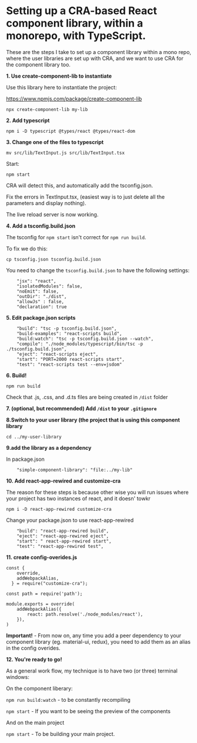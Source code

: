 # Setting up a CRA-based React component library, within a monorepo, with TypeScript. 

These are the steps I take to set up a component library within a mono repo, where the user libraries are set up with CRA, and we want to use CRA for the component library too.

**1. Use create-component-lib to instantiate**

Use this library here to instantiate the project: 

https://www.npmjs.com/package/create-component-lib

```
npx create-component-lib my-lib
```


**2. Add typescript**

```
npm i -D typescript @types/react @types/react-dom
```

**3. Change one of the files to typescript**

```
mv src/lib/TextInput.js src/lib/TextInput.tsx
```

Start: 

```
npm start 
```

CRA will detect this, and automatically add the tsconfig.json. 

Fix the errors in TextInput.tsx, (easiest way is to just delete all the parameters and display nothing). 

The live reload server is now working. 


**4. Add a tsconfig.build.json**

The tsconfig for `npm start` isn't correct for `npm run build`. 

To fix we do this: 

```
cp tsconfig.json tsconfig.build.json
```

You need to change the `tsconfig.build.json` to have the following settings: 

```
    "jsx": "react",
    "isolatedModules": false,
    "noEmit": false, 
    "outDir": "./dist", 
    "allowJs" : false, 
    "declaration": true
```

**5. Edit package.json scripts**

```
    "build": "tsc -p tsconfig.build.json",
    "build-examples": "react-scripts build",
    "build:watch": "tsc -p tsconfig.build.json --watch",
    "compile": "./node_modules/typescript/bin/tsc -p ./tsconfig.build.json",
    "eject": "react-scripts eject",
    "start": "PORT=2000 react-scripts start",
    "test": "react-scripts test --env=jsdom"
```



**6. Build!**

```
npm run build 
```

Check that .js, .css, and .d.ts files are being created in `/dist` folder

**7. (optional, but recommended) Add `/dist` to your `.gitignore`**

**8.Switch to your user library (the project that is using this component library**

```
cd ../my-user-library
```

**9.add the library as a dependency** 

In package.json 

```
    "simple-component-library": "file:../my-lib"
```

**10. Add react-app-rewired and customize-cra**

The reason for these steps is because other wise you will run issues where your project has two instances of react, and it doesn' towkr 

```
npm i -D react-app-rewired customize-cra
```

Change your package.json to use react-app-rewired

```
    "build": "react-app-rewired build",
    "eject": "react-app-rewired eject",
    "start": " react-app-rewired start",
    "test": "react-app-rewired test",
```

**11. create config-overides.js**

```
const {
    override,
    addWebpackAlias,
  } = require("customize-cra");

const path = require('path'); 

module.exports = override( 
    addWebpackAlias({
        react: path.resolve('./node_modules/react'), 
    }), 
)
```

**Important!** - From now on, any time you add a peer dependency to your component library (eg. material-ui, redux), you need to add them as an alias in the config overides. 




**12. You're ready to go!**

As a general work flow, my technique is to have two (or three) terminal windows: 

On the component liberary: 

`npm run build:watch` - to be constantly recompiling

`npm start` - If you want to be seeing the preview of the components 

And on the main project

`npm start` - To be building your main project. 

